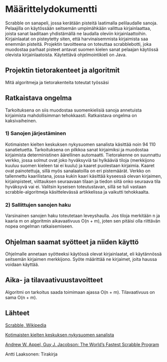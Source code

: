 # Määrittelydokumentti
Scrabble on sanapeli, jossa kerätään pisteitä laatimalla pelilaudalle sanoja. Pelaajilla on käytössään seitsemän umpimähkään valittua kirjainlaattaa, joista sanat laaditaan yhdistämällä ne laudalla oleviin kirjainlaattoihin. Kirjainlaatat on pisteytetty siten, että harvinaisemmista kirjaimista saa enemmän pisteitä. Projektin tavoitteena on toteuttaa scrabblebotti, joka muodostaa parhaat pisteet antavat suomen kielen sanat pelaajan käytössä olevista kirjainlaatoista. Käytettävä ohjelmointikieli on Java.

## Projektin tietorakenteet ja algoritmit
Mitä algoritmeja ja tietorakenteita toteutat työssäsi

## Ratkaistava ongelma

Tarkoituksena on siis muodostaa suomenkielisiä sanoja annetuista kirjaimista mahdollisimman tehokkaasti. Ratkaistava ongelma on kaksivaiheinen. 

### 1) Sanojen järjestäminen

Kotimaisten kielten keskuksen nykysuomen sanalista käsittää noin 94 110 sanatietuetta. Tarkoituksena on pilkkoa sanat kirjaimiksi ja muodostaa kirjaimista deterministinen äärellinen automaatti. Tietorakenne on suunnattu verkko, jossa solmut ovat joko hyväksyviä tai hylkääviä tiloja (merkkijono kuuluu suomen kieleen tai ei kuulu) ja kaaret puolestaan kirjaimia. Kaaret ovat painotettuja, sillä myös sanalaatoilla on eri pistemäärät. Verkko on tallennettu kaarilistana, jossa kukin kaari käsittää kyseessä olevan kirjaimen, kirjainpisteet, viittauksen seuraavaan tilaan ja tiedon siitä onko seuraava tila hyväksyvä vai ei. Valitsin kyseisen toteutustavan, sillä se tuli vastaan scrabble-algoritmeja käsittelevässä artikkelissa ja vaikutti tehokkaalta.

### 2) Sallittujen sanojen haku

Varsinainen sanojen haku toteutetaan leveyshaulla. Jos tiloja merkitään n ja kaaria m on algoritmin aikavaativuus O(n + m), joten sen pitäisi olla riittävän nopea ongelman ratkaisemiseen.

## Ohjelman saamat syötteet ja niiden käyttö

Ohjelmalle annetaan syötteeksi käytössä olevat kirjainlaatat, eli käytännössä seitsemän kirjaimen merkkijono. Syöte määrittää ne kirjaimet, joita haussa voidaan käyttää.

## Aika- ja tilavaativuustavoitteet

Algoritmi on tarkoitus saada toimimaan ajassa O(n + m). Tilavaativuus on  sama O(n + m).

## Lähteet
[Scrabble, Wikipedia](https://fi.wikipedia.org/wiki/Scrabble)

[Kotimaisten kielten keskuksen nykysuomen sanalista](http://kaino.kotus.fi/sanat/nykysuomi/)

[Andrew W. Appel, Guy J. Jacobson: The World’s Fastest Scrabble Program](http://www.cs.cmu.edu/afs/cs/academic/class/15451-s06/www/lectures/scrabble.pdf)

Antti Laaksonen: Tirakirja
